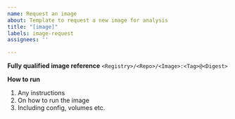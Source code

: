 ```yaml
---
name: Request an image
about: Template to request a new image for analysis
title: "[image]"
labels: image-request
assignees: ''

---
```


**Fully qualified image reference** 
`<Registry>/<Repo>/<Image>:<Tag>@<Digest>`

**How to run**
1. Any instructions
1. On how to run the image 
1. Including config, volumes etc.
